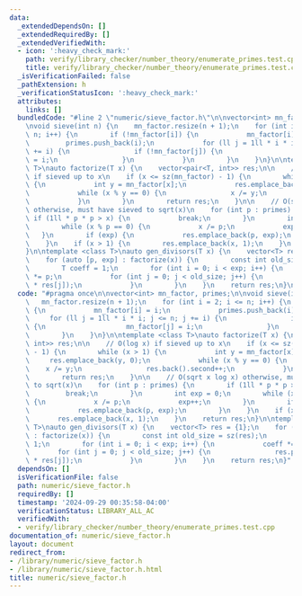 ```yaml
---
data:
  _extendedDependsOn: []
  _extendedRequiredBy: []
  _extendedVerifiedWith:
  - icon: ':heavy_check_mark:'
    path: verify/library_checker/number_theory/enumerate_primes.test.cpp
    title: verify/library_checker/number_theory/enumerate_primes.test.cpp
  _isVerificationFailed: false
  _pathExtension: h
  _verificationStatusIcon: ':heavy_check_mark:'
  attributes:
    links: []
  bundledCode: "#line 2 \"numeric/sieve_factor.h\"\n\nvector<int> mn_factor, primes;\n\
    \nvoid sieve(int n) {\n    mn_factor.resize(n + 1);\n    for (int i = 2; i <=\
    \ n; i++) {\n        if (!mn_factor[i]) {\n            mn_factor[i] = i;\n   \
    \         primes.push_back(i);\n            for (ll j = 1ll * i * i; j <= n; j\
    \ += i) {\n                if (!mn_factor[j]) {\n                    mn_factor[j]\
    \ = i;\n                }\n            }\n        }\n    }\n}\n\ntemplate <class\
    \ T>\nauto factorize(T x) {\n    vector<pair<T, int>> res;\n\n    // O(log x)\
    \ if sieved up to x\n    if (x <= sz(mn_factor) - 1) {\n        while (x > 1)\
    \ {\n            int y = mn_factor[x];\n            res.emplace_back(y, 0);\n\
    \            while (x % y == 0) {\n                x /= y;\n                res.back().second++;\n\
    \            }\n        }\n        return res;\n    }\n\n    // O(sqrt x log x)\
    \ otherwise, must have sieved to sqrt(x)\n    for (int p : primes) {\n       \
    \ if (1ll * p * p > x) {\n            break;\n        }\n        int exp = 0;\n\
    \        while (x % p == 0) {\n            x /= p;\n            exp++;\n     \
    \   }\n        if (exp) {\n            res.emplace_back(p, exp);\n        }\n\
    \    }\n    if (x > 1) {\n        res.emplace_back(x, 1);\n    }\n    return res;\n\
    }\n\ntemplate <class T>\nauto gen_divisors(T x) {\n    vector<T> res = {1};\n\
    \    for (auto [p, exp] : factorize(x)) {\n        const int old_size = sz(res);\n\
    \        T coeff = 1;\n        for (int i = 0; i < exp; i++) {\n            coeff\
    \ *= p;\n            for (int j = 0; j < old_size; j++) {\n                res.push_back(coeff\
    \ * res[j]);\n            }\n        }\n    }\n    return res;\n}\n"
  code: "#pragma once\n\nvector<int> mn_factor, primes;\n\nvoid sieve(int n) {\n \
    \   mn_factor.resize(n + 1);\n    for (int i = 2; i <= n; i++) {\n        if (!mn_factor[i])\
    \ {\n            mn_factor[i] = i;\n            primes.push_back(i);\n       \
    \     for (ll j = 1ll * i * i; j <= n; j += i) {\n                if (!mn_factor[j])\
    \ {\n                    mn_factor[j] = i;\n                }\n            }\n\
    \        }\n    }\n}\n\ntemplate <class T>\nauto factorize(T x) {\n    vector<pair<T,\
    \ int>> res;\n\n    // O(log x) if sieved up to x\n    if (x <= sz(mn_factor)\
    \ - 1) {\n        while (x > 1) {\n            int y = mn_factor[x];\n       \
    \     res.emplace_back(y, 0);\n            while (x % y == 0) {\n            \
    \    x /= y;\n                res.back().second++;\n            }\n        }\n\
    \        return res;\n    }\n\n    // O(sqrt x log x) otherwise, must have sieved\
    \ to sqrt(x)\n    for (int p : primes) {\n        if (1ll * p * p > x) {\n   \
    \         break;\n        }\n        int exp = 0;\n        while (x % p == 0)\
    \ {\n            x /= p;\n            exp++;\n        }\n        if (exp) {\n\
    \            res.emplace_back(p, exp);\n        }\n    }\n    if (x > 1) {\n \
    \       res.emplace_back(x, 1);\n    }\n    return res;\n}\n\ntemplate <class\
    \ T>\nauto gen_divisors(T x) {\n    vector<T> res = {1};\n    for (auto [p, exp]\
    \ : factorize(x)) {\n        const int old_size = sz(res);\n        T coeff =\
    \ 1;\n        for (int i = 0; i < exp; i++) {\n            coeff *= p;\n     \
    \       for (int j = 0; j < old_size; j++) {\n                res.push_back(coeff\
    \ * res[j]);\n            }\n        }\n    }\n    return res;\n}"
  dependsOn: []
  isVerificationFile: false
  path: numeric/sieve_factor.h
  requiredBy: []
  timestamp: '2024-09-29 00:35:58-04:00'
  verificationStatus: LIBRARY_ALL_AC
  verifiedWith:
  - verify/library_checker/number_theory/enumerate_primes.test.cpp
documentation_of: numeric/sieve_factor.h
layout: document
redirect_from:
- /library/numeric/sieve_factor.h
- /library/numeric/sieve_factor.h.html
title: numeric/sieve_factor.h
---
```


